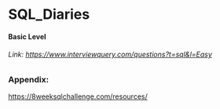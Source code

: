 # SQL_Diaries
#### Basic Level
###### Link: https://www.interviewquery.com/questions?t=sql&l=Easy
### Appendix:
https://8weeksqlchallenge.com/resources/
